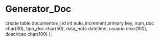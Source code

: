 # Generator_Doc

create table documentos (
	id int auto_increment primary key,
    num_doc char(30),
    tipo_doc char(50),
    data_hota datetime,
    usuario  char(100),
    descricao char(100)
);

